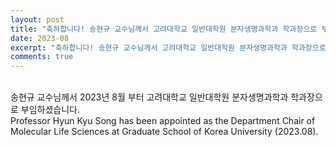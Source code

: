 ```yaml
---
layout: post
title: "축하합니다! 송현규 교수님께서 고려대학교 일반대학원 분자생명과학과 학과장으로 부임하셨습니다. (2023. 08)"
date: 2023-08
excerpt: "축하합니다! 송현규 교수님께서 고려대학교 일반대학원 분자생명과학과 학과장으로 부임하셨습니다. (2023. 08)"
comments: true
---
```


<br/>
송현규 교수님께서 2023년 8월 부터 고려대학교 일반대학원 분자생명과학과 학과장으로 부임하셨습니다.
<br/>
Professor Hyun Kyu Song has been appointed as the Department Chair of Molecular Life Sciences at Graduate School of Korea University (2023.08).
<br/>
